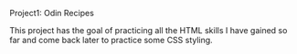 Project1: Odin Recipes

This project has the goal of practicing all the HTML skills I have gained so far and come back later to practice some CSS styling.
